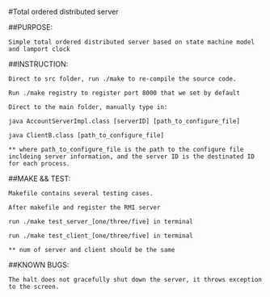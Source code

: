#Total ordered distributed server

##PURPOSE:

    Simple total ordered distributed server based on state machine model and lamport clock



##INSTRUCTION:

    Direct to src folder, run ./make to re-compile the source code.

    Run ./make registry to register port 8000 that we set by default

    Direct to the main folder, manually type in:

    java AccountServerImpl.class [serverID] [path_to_configure_file]

    java ClientB.class [path_to_configure_file]

    ** where path_to_configure_file is the path to the configure file incldeing server information, and the server ID is the destinated ID for each process.

##MAKE && TEST:

	Makefile contains several testing cases.

	After makefile and register the RMI server

	run ./make test_server_[one/three/five] in terminal

	run ./make test_client_[one/three/five] in terminal

	** num of server and client should be the same





##KNOWN BUGS:

	The halt does not gracefully shut down the server, it throws exception to the screen.


